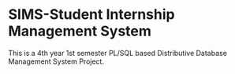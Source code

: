 # SIMS-Student Internship Management System
 This is a 4th year 1st semester PL/SQL based Distributive Database Management System Project.
